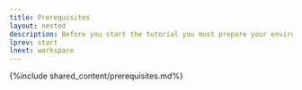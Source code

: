 ```yaml
---
title: Prerequisites
layout: nested
description: Before you start the tutorial you must prepare your environment so that the right tools are installed.
lprev: start
lnext: workspace
---
```


{%include shared_content/prerequisites.md%}


